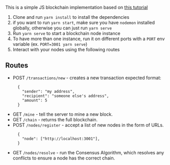 This is a simple JS blockchain implementation based on [this tutorial](https://hackernoon.com/learn-blockchains-by-building-one-117428612f46)

1. Clone and run `yarn install` to install the dependencies
1. if you want to run `yarn start`, make sure you have `nodemon` installed globally, otherwise you can just run `yarn serve`
1. Run `yarn serve` to start a blockchain node instance
1. To have more than one instance, run it on different ports with a `PORT` env variable (ex. `PORT=3001 yarn serve`)
1. Interact with your nodes using the following routes

## Routes
- POST `/transactions/new` - creates a new transaction
  expected format:
  ```
    {
      "sender": "my address",
      "recipient": "someone else's address",
      "amount": 5
    }
  ```
- GET `/mine` - tell the server to mine a new block.
- GET `/chain` - returns the full blockchain.
- POST `/nodes/register` - accept a list of new nodes in the form of URLs.
  ```
    {
      "node": ["http://localhost:3001"],
    }
  ```
- GET `/nodes/resolve` - run the Consensus Algorithm, which resolves any conflicts to ensure a node has the correct chain.



